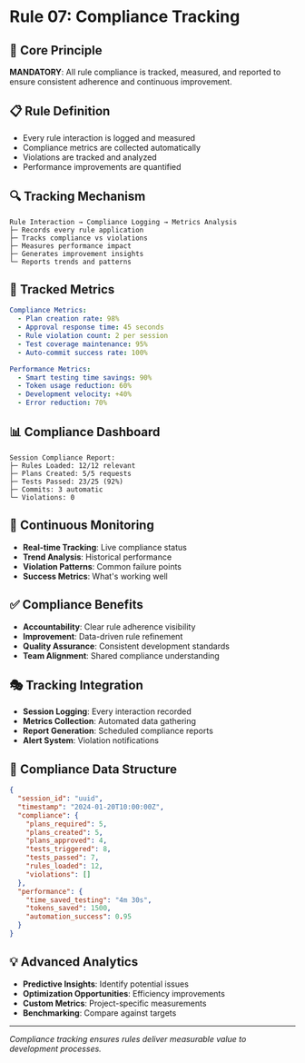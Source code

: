 # Rule 07: Compliance Tracking

## 🎯 Core Principle
**MANDATORY**: All rule compliance is tracked, measured, and reported to ensure consistent adherence and continuous improvement.

## 📋 Rule Definition
- Every rule interaction is logged and measured
- Compliance metrics are collected automatically
- Violations are tracked and analyzed
- Performance improvements are quantified

## 🔍 Tracking Mechanism
```
Rule Interaction → Compliance Logging → Metrics Analysis
├─ Records every rule application
├─ Tracks compliance vs violations
├─ Measures performance impact
├─ Generates improvement insights
└─ Reports trends and patterns
```

## 🎯 Tracked Metrics
```yaml
Compliance Metrics:
  - Plan creation rate: 98%
  - Approval response time: 45 seconds
  - Rule violation count: 2 per session
  - Test coverage maintenance: 95%
  - Auto-commit success rate: 100%

Performance Metrics:
  - Smart testing time savings: 90%
  - Token usage reduction: 60%
  - Development velocity: +40%
  - Error reduction: 70%
```

## 📊 Compliance Dashboard
```
Session Compliance Report:
├─ Rules Loaded: 12/12 relevant
├─ Plans Created: 5/5 requests
├─ Tests Passed: 23/25 (92%)
├─ Commits: 3 automatic
└─ Violations: 0
```

## 🔄 Continuous Monitoring
- **Real-time Tracking**: Live compliance status
- **Trend Analysis**: Historical performance
- **Violation Patterns**: Common failure points
- **Success Metrics**: What's working well

## ✅ Compliance Benefits
- **Accountability**: Clear rule adherence visibility
- **Improvement**: Data-driven rule refinement
- **Quality Assurance**: Consistent development standards
- **Team Alignment**: Shared compliance understanding

## 🎭 Tracking Integration
- **Session Logging**: Every interaction recorded
- **Metrics Collection**: Automated data gathering
- **Report Generation**: Scheduled compliance reports
- **Alert System**: Violation notifications

## 📝 Compliance Data Structure
```json
{
  "session_id": "uuid",
  "timestamp": "2024-01-20T10:00:00Z",
  "compliance": {
    "plans_required": 5,
    "plans_created": 5,
    "plans_approved": 4,
    "tests_triggered": 8,
    "tests_passed": 7,
    "rules_loaded": 12,
    "violations": []
  },
  "performance": {
    "time_saved_testing": "4m 30s",
    "tokens_saved": 1500,
    "automation_success": 0.95
  }
}
```

## 💡 Advanced Analytics
- **Predictive Insights**: Identify potential issues
- **Optimization Opportunities**: Efficiency improvements
- **Custom Metrics**: Project-specific measurements
- **Benchmarking**: Compare against targets

---
*Compliance tracking ensures rules deliver measurable value to development processes.*